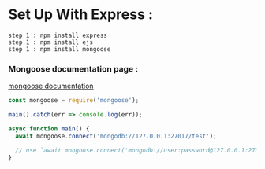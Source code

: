 # Set Up With Express :

    step 1 : npm install express
    step 1 : npm install ejs
    step 1 : npm install mongoose


### Mongoose documentation page :

[mongoose documentation](https://mongoosejs.com/docs/)
```js
const mongoose = require('mongoose');

main().catch(err => console.log(err));

async function main() {
  await mongoose.connect('mongodb://127.0.0.1:27017/test');

  // use `await mongoose.connect('mongodb://user:password@127.0.0.1:27017/test');` if your database has auth enabled
}
```